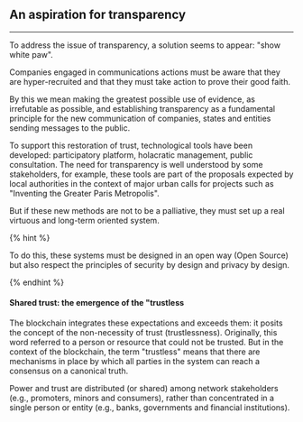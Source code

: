 ## An aspiration for transparency
---

To address the issue of transparency, a solution seems to appear: "show white paw".

Companies engaged in communications actions must be aware that they are hyper-recruited and that they must take action to prove their good faith.

By this we mean making the greatest possible use of evidence, as irrefutable as possible, and establishing transparency as a fundamental principle for the new communication of companies, states and entities sending messages to the public.

To support this restoration of trust, technological tools have been developed: participatory platform, holacratic management, public consultation. The need for transparency is well understood by some stakeholders, for example, these tools are part of the proposals expected by local authorities in the context of major urban calls for projects such as "Inventing the Greater Paris Metropolis".

But if these new methods are not to be a palliative, they must set up a real virtuous and long-term oriented system.

{% hint %}

To do this, these systems must be designed in an open way (Open Source) but also respect the principles of security by design and privacy by design.

{% endhint %}

#### Shared trust: the emergence of the "trustless
 
The blockchain integrates these expectations and exceeds them: it posits the concept of the non-necessity of trust (trustlessness). Originally, this word referred to a person or resource that could not be trusted. But in the context of the blockchain, the term "trustless" means that there are mechanisms in place by which all parties in the system can reach a consensus on a canonical truth. 

Power and trust are distributed (or shared) among network stakeholders (e.g., promoters, minors and consumers), rather than concentrated in a single person or entity (e.g., banks, governments and financial institutions).

